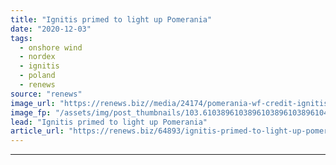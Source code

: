 ```yaml
---
title: "Ignitis primed to light up Pomerania"
date: "2020-12-03"
tags: 
  - onshore wind
  - nordex
  - ignitis
  - poland
  - renews
source: "renews"
image_url: "https://renews.biz//media/24174/pomerania-wf-credit-ignitis-group.png?mode=crop&width=770&heightratio=0.6103896103896103896103896104&slimmage=true"
image_fp: "/assets/img/post_thumbnails/103.6103896103896103896103896104&slimmage=true"
lead: "Ignitis primed to light up Pomerania"
article_url: "https://renews.biz/64893/ignitis-primed-to-light-up-pomerania/"
---
```


---
